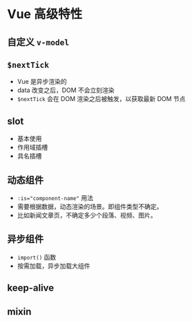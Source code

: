 # Vue 高级特性

## 自定义 `v-model`

## `$nextTick`

- Vue 是异步渲染的
- data 改变之后，DOM 不会立刻渲染
- `$nextTick` 会在 DOM 渲染之后被触发，以获取最新 DOM 节点

## slot

- 基本使用
- 作用域插槽
- 具名插槽

## 动态组件

- `:is="component-name"` 用法
- 需要根据数据，动态渲染的场景。即组件类型不确定。
- 比如新闻文章页，不确定多少个段落、视频、图片。

## 异步组件

- `import()` 函数
- 按需加载，异步加载大组件

## keep-alive

## mixin
